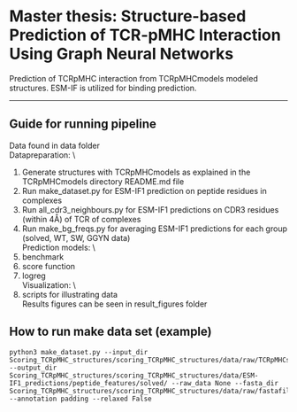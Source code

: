 # Master thesis: Structure-based Prediction of TCR-pMHC Interaction Using Graph Neural Networks
Prediction of TCRpMHC interaction from TCRpMHCmodels modeled structures. ESM-IF is utilized for binding prediction.

------------

Guide for running pipeline 
------------
Data found in data folder \
Datapreparation: \
1. Generate structures with TCRpMHCmodels as explained in the TCRpMHCmodels directory README.md file 
2. Run make_dataset.py for ESM-IF1 prediction on peptide residues in complexes 
3. Run all_cdr3_neighbours.py for ESM-IF1 predictions on CDR3 residues (within 4Å) of TCR of complexes
4. Run make_bg_freqs.py for averaging ESM-IF1 predictions for each group (solved, WT, SW, GGYN data) \
Prediction models: \
5. benchmark 
6. score function 
7. logreg \
Visualization: \
8. scripts for illustrating data \
Results figures can be seen in result_figures folder 

How to run make data set (example)
------------
    python3 make_dataset.py --input_dir Scoring_TCRpMHC_structures/scoring_TCRpMHC_structures/data/raw/TCRpMHCstructures/solved/ --output_dir Scoring_TCRpMHC_structures/scoring_TCRpMHC_structures/data/ESM-IF1_predictions/peptide_features/solved/ --raw_data None --fasta_dir Scoring_TCRpMHC_structures/scoring_TCRpMHC_structures/data/raw/fastafiles/solved_WT/ --annotation padding --relaxed False
